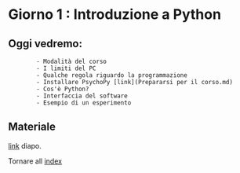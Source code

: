 # Giorno 1 : Introduzione a Python

## Oggi vedremo:
			- Modalità del corso
			- I limiti del PC
			- Qualche regola riguardo la programmazione
			- Installare PsychoPy [link](Prepararsi per il corso.md)
			- Cos'è Python?
			- Interfaccia del software
			- Esempio di un esperimento

## Materiale

[link](https://docs.google.com/presentation/d/12NvSV83Ra4ompUqjLzTo_yHrYXiaet00wvjw9M8RHSw/edit#slide=id.gfb6b507fcf_1_74) diapo.

Tornare all [index](index.md)

